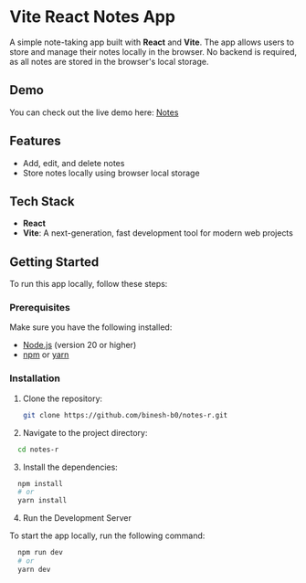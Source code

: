 # Vite React Notes App

A simple note-taking app built with **React** and **Vite**. The app allows users to store and manage their notes locally in the browser. No backend is required, as all notes are stored in the browser's local storage.

## Demo

You can check out the live demo here: [Notes](https://notes-r.vercel.app/)

## Features

- Add, edit, and delete notes
- Store notes locally using browser local storage

## Tech Stack

- **React**
- **Vite**: A next-generation, fast development tool for modern web projects

## Getting Started

To run this app locally, follow these steps:

### Prerequisites

Make sure you have the following installed:

- [Node.js](https://nodejs.org/) (version 20 or higher)
- [npm](https://www.npmjs.com/) or [yarn](https://yarnpkg.com/)

### Installation

1. Clone the repository:
   ```bash
   git clone https://github.com/binesh-b0/notes-r.git
   ```
2. Navigate to the project directory:

```bash
  cd notes-r
```

3. Install the dependencies:

```bash
  npm install
  # or
  yarn install
```

4. Run the Development Server

  To start the app locally, run the following command:

```bash
  npm run dev
  # or
  yarn dev
```
